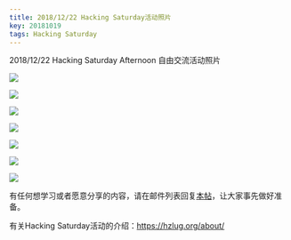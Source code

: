 ```yaml
---
title: 2018/12/22 Hacking Saturday活动照片
key: 20181019
tags: Hacking Saturday
---
```

2018/12/22 Hacking Saturday Afternoon 自由交流活动照片

<!--more-->

![](https://ae01.alicdn.com/kf/HTB1.Mk_ajzuK1RjSspeq6ziHVXaf.jpg)

![](https://ae01.alicdn.com/kf/HTB115w7ajzuK1Rjy0Fpq6yEpFXah.jpg)

![](https://ae01.alicdn.com/kf/HTB1gFRXazzuK1RjSsppq6xz0XXaM.jpg)

![](https://ae01.alicdn.com/kf/HTB1xjZ7aiDxK1RjSsphq6zHrpXaC.jpg)

![](https://ww1.sinaimg.cn/large/007iUjdily1fyhkzzqpivj31400u0x6q.jpg)

![](https://ww1.sinaimg.cn/large/007iUjdily1fyhkzzp8ojj31400u0x6q.jpg)

![](https://ww1.sinaimg.cn/large/007iUjdily1fyhl013kn1j31400u0kjn.jpg)

有任何想学习或者愿意分享的内容，请在邮件列表回复[本帖](https://groups.google.com/forum/#!topic/hzlug/X-UK0tiw1_s)，让大家事先做好准备。

有关Hacking Saturday活动的介绍：https://hzlug.org/about/
